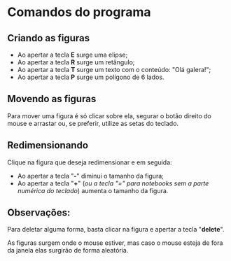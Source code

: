 <h1>Comandos do programa</h1>

<h2>Criando as figuras</h2>

<ul>    
    <li>Ao apertar a tecla <b>E</b> surge uma elipse;</li>
    <li>Ao apertar a tecla <b>R</b> surge um retângulo;</li>
    <li>Ao apertar a tecla <b>T</b> surge um texto com o conteúdo: "Olá galera!";</li>
    <li>Ao apertar a tecla <b>P</b> surge um polígono de 6 lados.</li>
</ul>

<h2>Movendo as figuras</h2>

<p>Para mover uma figura é só clicar sobre ela, segurar o botão direito do mouse e arrastar ou, se preferir, utilize as setas do teclado.</p>

<h2>Redimensionando</h2>

<p>Clique na figura que deseja redimensionar e em seguida:</p>
<ul>    
    <li>Ao apertar a tecla "<b>-</b>" diminui o tamanho da figura;</li>
    <li>Ao apertar a tecla "<b>+</b>" (<i>ou a tecla "=" para notebooks sem a parte numérica do teclado</i>) aumenta o tamanho da figura.</li>
</ul>

<h2>Observações:</h2>

<p>Para deletar alguma forma, basta clicar na figura e apertar a tecla "<b>delete</b>".</p>

<p>As figuras surgem onde o mouse estiver, mas caso o mouse esteja de fora da janela elas surgirão de forma aleatória.</p>
